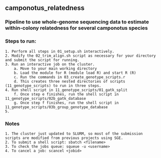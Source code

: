 ## camponotus_relatedness

### Pipeline to use whole-genome sequencing data to estimate within-colony relatedness for several camponotus species

### Steps to run:
    1. Perform all steps in 01_setup.sh interactively.
    2. Modify the 02_trim_align.sh script as necessary for your directory and submit the script for running.
    3. Run an interactive job on the cluster.
        a. Move to your main working directory
        b. Load the module for R (module load R) and start R (R)
        c. Run the commands in 03_create_genotype_scripts.r
        d. This creates three nested directories of scripts (11_genotype_scripts) to run in three steps.
    4. Run shell script in 11_genotype_scripts/01_gatk_split
        f. Once step e finishes, run the shell script in 11_genotype_scripts/02b_gatk_database
        g. Once step f finishes, run the shell script in 11_genotype_scripts/03b_group_genotype_database
    5. 

### Notes
    1. The cluster just updated to SLURM, so most of the submission scripts are modified from previous projects using SGE.
    2. To submit a shell script: sbatch <filename>
    3. To check the jobs queue: squeue -u <username>
    4. To cancel a job: scancel <jobid>
